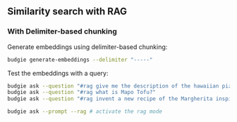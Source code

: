 ## Similarity search with RAG


### With Delimiter-based chunking

Generate embeddings using delimiter-based chunking:
```bash
budgie generate-embeddings --delimiter "-----"
```

Test the embeddings with a query:
```bash
budgie ask --question "#rag give me the description of the hawaiian pizza"
budgie ask --question "#rag what is Mapo Tofu?"
budgie ask --question "#rag invent a new recipe of the Margherita inspired by the Sweet and Sour Pork"

budgie ask --prompt --rag # activate the rag mode
```